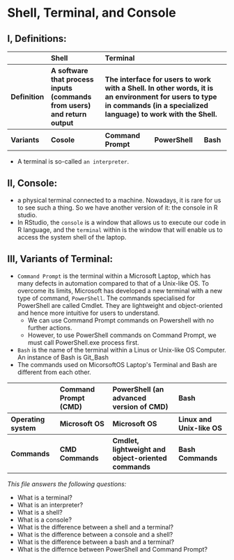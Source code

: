 # Shell, Terminal, and Console


## I, Definitions:

<table style='text-align:left;'>
    <tr>
        <th></th>
        <th>Shell</th>
        <th>Terminal</th>
    </tr>
    <tr>
        <th>Definition</th>
        <th>A software that process inputs (commands from users) and return output</th>
        <th colspan = "3"> The interface for users to work with a Shell. In other words, it is an environment for users to type in commands (in a specialized language) to work with the Shell.</th>
    </tr>
<tr>
        <th>Variants</th>
        <th>Cosole</th>
    <th> Command Prompt</th>
    <th> PowerShell</th>
    <th> Bash</th>
    </tr>    
</table>

- A terminal is so-called  `an interpreter`.

## II, Console:
- a physical terminal connected to a machine. Nowadays, it is rare for us to see such a thing. So we have another version of it: the console in R studio.
- In RStudio, the `console` is a window that allows us to execute our code in R language, and the `terminal` within is the window that will enable us to access the system shell of the laptop.


## III, Variants of Terminal:
- `Command Prompt` is the terminal within a Microsoft Laptop, which has many defects in automation compared to that of a Unix-like OS. To overcome its limits, Microsoft has developed a new terminal with a new type of command, `PowerShell`. The commands specialised for PowerShell are called Cmdlet. They are lightweight and object-oriented and hence more intuitive for users to understand. 
    - We can use Command Prompt commands on Powershell with no further actions.
    - However, to use PowerShell commands on Command Prompt, we must call PowerShell.exe process first.
- `Bash` is the name of the terminal within a Linus or Unix-like OS Computer. An instance of Bash is Git_Bash  
- The commands used on MicorsoftOS Laptop's Terminal and Bash are different from each other.

<table style = "text-align: left;">
    <tr>
        <th></th>
        <th>Command Prompt (CMD)</th>
        <th>PowerShell (an advanced version of CMD)</th>
        <th>Bash</th>
    </tr>
    <tr>
        <th>Operating system</th>
        <th>Microsoft OS</th>
        <th>Microsoft OS</th>
        <th>Linux and Unix-like OS</th>
    </tr>        
    <tr>
        <th>Commands</th>
        <th>CMD Commands</th>
        <th>Cmdlet, lightweight and object-oriented commands</th>
        <th>Bash Commands</th>
    </tr>            
</table>    

_This file answers the following questions:_
- What is a terminal?
- What is an interpreter?
- What is a shell?
- What is a console?
- What is the difference between a shell and a terminal?
- What is the difference between a console and a shell?
- What is the difference between a bash and a terminal?
- What is the differnce between PowerShell and Command Prompt?
